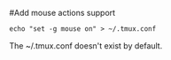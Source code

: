 #Add mouse actions support
```html
echo "set -g mouse on" > ~/.tmux.conf
``` 
The ~/.tmux.conf doesn't exist by default.